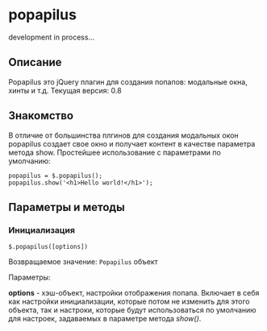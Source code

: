 popapilus
=========

development in process...

Описание
--------

Popapilus это jQuery плагин для создания попапов: модальные окна, хинты и т.д.
Текущая версия: 0.8

Знакомство
----------

В отличие от большинства плгинов для создания модальных окон popapilus создает свое окно и получает контент в качестве параметра метода show.
Простейшее использование с параметрами по умолчанию:

    popapilus = $.popapilus();
    popapilus.show('<h1>Hello world!</h1>');

Параметры и методы
------------------

### Инициализация

`$.popapilus([options])`

Возвращаемое значение: `Popapilus` объект

Параметры:

**options** - хэш-объект, настройки отображения попапа. Включает в себя как настройки инициализации, которые потом не изменить для этого объекта, так и настроки, которые будут использоваться по умолчанию для настроек, задаваемых в параметре метода *show()*.
